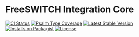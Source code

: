 # FreeSWITCH Integration Core

[![CI Status](https://github.com/rtckit/ficore/workflows/CI/badge.svg)](https://github.com/rtckit/ficore/actions/workflows/ci.yaml)
[![Psalm Type Coverage](https://shepherd.dev/github/rtckit/ficore/coverage.svg)](https://shepherd.dev/github/rtckit/ficore)
[![Latest Stable Version](https://poser.pugx.org/rtckit/ficore/v/stable.png)](https://packagist.org/packages/rtckit/ficore)
[![Installs on Packagist](https://img.shields.io/packagist/dt/rtckit/ficore?color=blue&label=Installs%20on%20Packagist)](https://packagist.org/packages/rtckit/ficore)
[![License](https://img.shields.io/badge/license-MIT-blue)](LICENSE)
